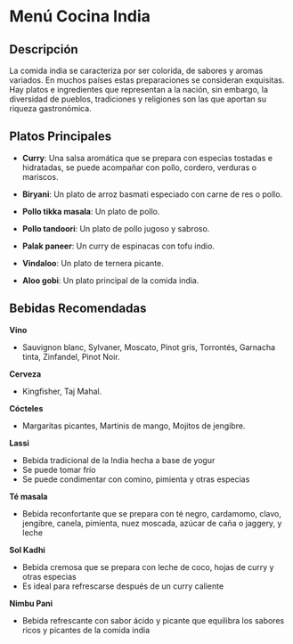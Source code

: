 # Menú Cocina India

## Descripción

La comida india se caracteriza por ser colorida, de sabores y aromas variados. En muchos países estas preparaciones se consideran exquisitas. Hay platos e ingredientes que representan a la nación, sin embargo, la diversidad de pueblos, tradiciones y religiones son las que aportan su riqueza gastronómica.

## Platos Principales

- **Curry**: Una salsa aromática que se prepara con especias tostadas e hidratadas, se puede acompañar con pollo, cordero, verduras o mariscos.

- **Biryani**: Un plato de arroz basmati especiado con carne de res o pollo.

- **Pollo tikka masala**: Un plato de pollo.

- **Pollo tandoori**: Un plato de pollo jugoso y sabroso.

- **Palak paneer**: Un curry de espinacas con tofu indio.

- **Vindaloo**: Un plato de ternera picante.

- **Aloo gobi**: Un plato principal de la comida india. 

## Bebidas Recomendadas

**Vino**

- Sauvignon blanc, Sylvaner, Moscato, Pinot gris, Torrontés, Garnacha tinta, Zinfandel, Pinot Noir.

**Cerveza**

- Kingfisher, Taj Mahal.

**Cócteles** 

- Margaritas picantes, Martinis de mango, Mojitos de jengibre.

**Lassi**

- Bebida tradicional de la India hecha a base de yogur
- Se puede tomar frío
- Se puede condimentar con comino, pimienta y otras especias

**Té masala**

- Bebida reconfortante que se prepara con té negro, cardamomo, clavo, jengibre, canela, pimienta, nuez moscada, azúcar de caña o jaggery, y leche

**Sol Kadhi**

- Bebida cremosa que se prepara con leche de coco, hojas de curry y otras especias
- Es ideal para refrescarse después de un curry caliente

**Nimbu Pani**

- Bebida refrescante con sabor ácido y picante que equilibra los sabores ricos y picantes de la comida india

